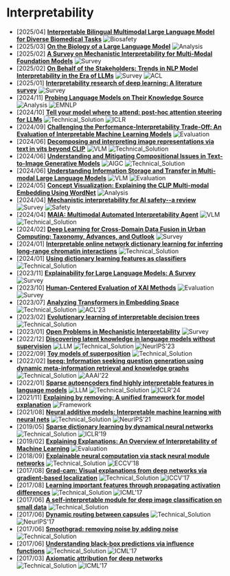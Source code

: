 # Interpretability

- [2025/04] **[Interpretable Bilingual Multimodal Large Language Model for Diverse Biomedical Tasks](https://arxiv.org/abs/2410.18387)** ![Biosafety](https://img.shields.io/badge/Biosafety-ff6b6b)
- [2025/03] **[On the Biology of a Large Language Model](https://transformer-circuits.pub/2025/attribution-graphs/biology.html)** ![Analysis](https://img.shields.io/badge/Analysis-87b800)
- [2025/02] **[A Survey on Mechanistic Interpretability for Multi-Modal Foundation Models](https://arxiv.org/abs/2502.17516)** ![Survey](https://img.shields.io/badge/Survey-87b800)
- [2025/02] **[On Behalf of the Stakeholders: Trends in NLP Model Interpretability in the Era of LLMs](https://arxiv.org/abs/2407.19200)** ![Survey](https://img.shields.io/badge/Survey-87b800) ![ACL](https://img.shields.io/badge/ACL-f1b800)
- [2025/01] **[Interpretability research of deep learning: A literature survey](https://www.sciencedirect.com/science/article/abs/pii/S1566253524004998)** ![Survey](https://img.shields.io/badge/Survey-87b800)
- [2024/11] **[Probing Language Models on Their Knowledge Source](https://arxiv.org/abs/2410.05817v3)** ![Analysis](https://img.shields.io/badge/Analysis-87b800) ![EMNLP](https://img.shields.io/badge/EMNLP-f1b800)
- [2024/10] **[Tell your model where to attend: post-hoc attention steering for LLMs](https://arxiv.org/abs/2311.02262)** ![Technical_Solution](https://img.shields.io/badge/Technical_Solution-87b800) ![ICLR](https://img.shields.io/badge/ICLR-f1b800)
- [2024/09] **[Challenging the Performance-Interpretability Trade-Off: An Evaluation of Interpretable Machine Learning Models](https://arxiv.org/abs/2409.14429)** ![Evaluation](https://img.shields.io/badge/Evaluation-87b800)
- [2024/06] **[Decomposing and interpreting image representations via text in vits beyond CLIP](https://arxiv.org/abs/2406.01583)** ![VLM](https://img.shields.io/badge/VLM-c7688b) ![Technical_Solution](https://img.shields.io/badge/Technical_Solution-87b800)
- [2024/06] **[Understanding and Mitigating Compositional Issues in Text-to-Image Generative Models](https://arxiv.org/abs/2406.07844)** ![AIGC](https://img.shields.io/badge/AIGC-a99cf4) ![Technical_Solution](https://img.shields.io/badge/Technical_Solution-87b800)
- [2024/06] **[Understanding Information Storage and Transfer in Multi-modal Large Language Models](https://arxiv.org/abs/2406.04236)** ![VLM](https://img.shields.io/badge/VLM-c7688b) ![Evaluation](https://img.shields.io/badge/Evaluation-87b800)
- [2024/05] **[Concept Visualization: Explaining the CLIP Multi-modal Embedding Using WordNet](https://arxiv.org/pdf/2405.14563v1)** ![Analysis](https://img.shields.io/badge/Analysis-87b800)
- [2024/04] **[Mechanistic interpretability for AI safety--a review](https://arxiv.org/abs/2404.14082)** ![Survey](https://img.shields.io/badge/Survey-87b800) ![Safety](https://img.shields.io/badge/Safety-87b800)
- [2024/04] **[MAIA: Multimodal Automated Interpretability Agent](https://arxiv.org/abs/2404.14394)** ![VLM](https://img.shields.io/badge/VLM-c7688b) ![Technical_Solution](https://img.shields.io/badge/Technical_Solution-87b800)
- [2024/02] **[Deep Learning for Cross-Domain Data Fusion in Urban Computing: Taxonomy, Advances, and Outlook](https://arxiv.org/abs/2402.19348)** ![Survey](https://img.shields.io/badge/Survey-87b800)
- [2024/01] **[Interpretable online network dictionary learning for inferring long-range chromatin interactions](https://journals.plos.org/ploscompbiol/article?id=10.1371/journal.pcbi.1012095)** ![Technical_Solution](https://img.shields.io/badge/Technical_Solution-87b800)
- [2024/01] **[Using dictionary learning features as classifiers](https://transformer-circuits.pub/2024/features-as-classifiers/index.html)** ![Technical_Solution](https://img.shields.io/badge/Technical_Solution-87b800)
- [2023/11] **[Explainability for Large Language Models: A Survey](https://arxiv.org/abs/2309.01029)** ![Survey](https://img.shields.io/badge/Survey-87b800)
- [2023/10] **[Human-Centered Evaluation of XAI Methods](https://arxiv.org/abs/2310.07534)** ![Evaluation](https://img.shields.io/badge/Evaluation-87b800) ![Survey](https://img.shields.io/badge/Survey-87b800)
- [2023/07] **[Analyzing Transformers in Embedding Space](https://aclanthology.org/2023.acl-long.854/)** ![Technical_Solution](https://img.shields.io/badge/Technical_Solution-87b800) ![ACL'23](https://img.shields.io/badge/ACL'23-f1b800)
- [2023/02] **[Evolutionary learning of interpretable decision trees](https://arxiv.org/abs/2012.07723)** ![Technical_Solution](https://img.shields.io/badge/Technical_Solution-87b800)
- [2023/01] **[Open Problems in Mechanistic Interpretability](https://arxiv.org/abs/2501.16496)** ![Survey](https://img.shields.io/badge/Survey-87b800)
- [2022/12] **[Discovering latent knowledge in language models without supervision](https://arxiv.org/abs/2212.03827)** ![LLM](https://img.shields.io/badge/LLM-589cf4) ![Technical_Solution](https://img.shields.io/badge/Technical_Solution-87b800) ![NeurIPS'23](https://img.shields.io/badge/NeurIPS'23-f1b800)
- [2022/09] **[Toy models of superposition](https://arxiv.org/abs/2209.10652)** ![Technical_Solution](https://img.shields.io/badge/Technical_Solution-87b800)
- [2022/02] **[Iseeq: Information seeking question generation using dynamic meta-information retrieval and knowledge graphs](https://ojs.aaai.org/index.php/AAAI/article/view/21319)** ![Technical_Solution](https://img.shields.io/badge/Technical_Solution-87b800) ![AAAI'22](https://img.shields.io/badge/AAAI'22-f1b800)
- [2022/01] **[Sparse autoencoders find highly interpretable features in language models](https://arxiv.org/abs/2309.08600)** ![LLM](https://img.shields.io/badge/LLM-589cf4) ![Technical_Solution](https://img.shields.io/badge/Technical_Solution-87b800) ![ICLR'24](https://img.shields.io/badge/ICLR'24-f1b800)
- [2021/11] **[Explaining by removing: A unified framework for model explanation](https://arxiv.org/abs/2011.14878)** ![Framework](https://img.shields.io/badge/Framework-87b800)
- [2021/08] **[Neural additive models: Interpretable machine learning with neural nets](https://arxiv.org/abs/2004.13912)** ![Technical_Solution](https://img.shields.io/badge/Technical_Solution-87b800) ![NeurIPS'21](https://img.shields.io/badge/NeurIPS'21-f1b800)
- [2019/05] **[Sparse dictionary learning by dynamical neural networks](https://arxiv.org/abs/1805.08952)** ![Technical_Solution](https://img.shields.io/badge/Technical_Solution-87b800) ![ICLR'19](https://img.shields.io/badge/ICLR'19-f1b800)
- [2019/02] **[Explaining Explanations: An Overview of Interpretability of Machine Learning](https://arxiv.org/abs/1806.00069)** ![Evaluation](https://img.shields.io/badge/Evaluation-87b800)
- [2018/09] **[Explainable neural computation via stack neural module networks](https://openaccess.thecvf.com/content_ECCV_2018/html/Ronghang_Hu_Explainable_Neural_Computation_ECCV_2018_paper.html)** ![Technical_Solution](https://img.shields.io/badge/Technical_Solution-87b800) ![ECCV'18](https://img.shields.io/badge/ECCV'18-f1b800)
- [2017/08] **[Grad-cam: Visual explanations from deep networks via gradient-based localization](https://openaccess.thecvf.com/content_iccv_2017/html/Selvaraju_Grad-CAM_Visual_Explanations_ICCV_2017_paper.html)** ![Technical_Solution](https://img.shields.io/badge/Technical_Solution-87b800) ![ICCV'17](https://img.shields.io/badge/ICCV'17-f1b800)
- [2017/08] **[Learning important features through propagating activation differences](https://proceedings.mlr.press/v70/shrikumar17a.html)** ![Technical_Solution](https://img.shields.io/badge/Technical_Solution-87b800) ![ICML'17](https://img.shields.io/badge/ICML'17-f1b800)
- [2017/06] **[A self-interpretable module for deep image classification on small data](https://link.springer.com/article/10.1007/s10489-022-03886-6)** ![Technical_Solution](https://img.shields.io/badge/Technical_Solution-87b800)
- [2017/06] **[Dynamic routing between capsules](https://arxiv.org/abs/1710.09829)** ![Technical_Solution](https://img.shields.io/badge/Technical_Solution-87b800) ![NeurIPS'17](https://img.shields.io/badge/NeurIPS'17-f1b800)
- [2017/06] **[Smoothgrad: removing noise by adding noise](https://arxiv.org/abs/1706.03825)** ![Technical_Solution](https://img.shields.io/badge/Technical_Solution-87b800)
- [2017/06] **[Understanding black-box predictions via influence functions](https://proceedings.mlr.press/v70/koh17a.html)** ![Technical_Solution](https://img.shields.io/badge/Technical_Solution-87b800) ![ICML'17](https://img.shields.io/badge/ICML'17-f1b800)
- [2017/03] **[Axiomatic attribution for deep networks](https://proceedings.mlr.press/v70/sundararajan17a.html)** ![Technical_Solution](https://img.shields.io/badge/Technical_Solution-87b800) ![ICML'17](https://img.shields.io/badge/ICML'17-f1b800)

